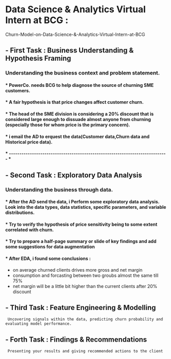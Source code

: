 ﻿# Data Science & Analytics Virtual Intern at BCG :
 Churn-Model-on-Data-Science-&-Analytics-Virtual-Intern-at-BCG

## - First Task : Business Understanding & Hypothesis Framing
 ### Understanding the business context and problem statement.
#### * PowerCo. needs BCG to help diagnose the source of churning SME customers.
#### * A fair hypothesis is that price changes affect customer churn.
#### * The head of the SME division is considering a 20% discount that is considered large enough to dissuade almost anyone from churning (especially those for whom price is the primary concern).
#### * i email the AD to erquest the data(Customer data,Churn data and Historical price data).
#### * ---------------------------------------------------------------------------- *


## - Second Task : Exploratory Data Analysis
 ### Understanding the business through data.
#### * After the AD send the data, i Perform some exploratory data analysis. Look into the data types, data statistics, specific parameters, and variable distributions.
#### * Try to verify the hypothesis of price sensitivity being to some extent correlated with churn.
#### * Try to prepare a half-page summary or slide of key findings and add some suggestions for data augmentation
#### * After EDA, i found some conclusions : 
 - on average churned clients drives more gross and net margin 
 - consumption and forcasting between two groubs almost the same till 75% 
 - net margin will be a little bit higher than the current clients after 20% discount 

## - Third Task : Feature Engineering & Modelling
     Uncovering signals within the data, predicting churn probability and evaluating model performance.


## - Forth Task : Findings & Recommendations
     Presenting your results and giving recommended actions to the client
